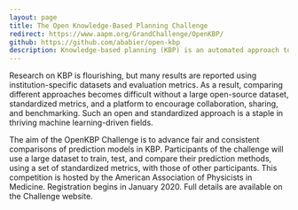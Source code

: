 ```yaml
---
layout: page
title: The Open Knowledge-Based Planning Challenge
redirect: https://www.aapm.org/GrandChallenge/OpenKBP/
github: https://github.com/ababier/open-kbp
description: Knowledge-based planning (KBP) is an automated approach to radiation therapy treatment planning that involves first predicting a desirable treatment plan, before correcting it to a deliverable one. Current research on automated planning is limited due to private clinical data sets and evaluation metrics. We created an open and standardized data set along with an OpenKBP Challenge to adavance fair and consistent comparisons of KBP prediction models. This challenge ran from January 2020 to June 2020.
---
```





Research on KBP is flourishing, but many results are reported using institution-specific datasets and evaluation metrics. As a result, comparing different approaches becomes difficult without a large open-source dataset, standardized metrics, and a platform to encourage collaboration, sharing, and benchmarking. Such an open and standardized approach is a staple in thriving machine learning-driven fields.

The aim of the OpenKBP Challenge is to advance fair and consistent comparisons of prediction models in KBP. Participants of the challenge will use a large dataset to train, test, and compare their prediction methods, using a set of standardized metrics, with those of other participants. This competition is hosted by the American Association of Physicists in Medicine. Registration begins in January 2020. Full details are available on the Challenge website.



